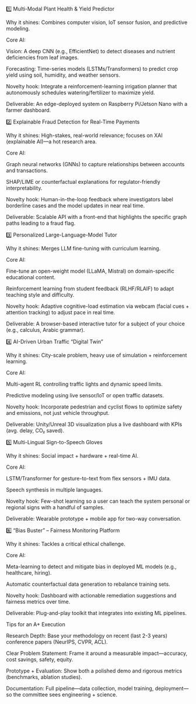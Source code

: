 1️⃣ Multi-Modal Plant Health & Yield Predictor

Why it shines: Combines computer vision, IoT sensor fusion, and predictive modeling.

Core AI:

Vision: A deep CNN (e.g., EfficientNet) to detect diseases and nutrient deficiencies from leaf images.

Forecasting: Time-series models (LSTMs/Transformers) to predict crop yield using soil, humidity, and weather sensors.

Novelty hook: Integrate a reinforcement-learning irrigation planner that autonomously schedules watering/fertilizer to maximize yield.

Deliverable: An edge-deployed system on Raspberry Pi/Jetson Nano with a farmer dashboard.

2️⃣ Explainable Fraud Detection for Real-Time Payments

Why it shines: High-stakes, real-world relevance; focuses on XAI (explainable AI)—a hot research area.

Core AI:

Graph neural networks (GNNs) to capture relationships between accounts and transactions.

SHAP/LIME or counterfactual explanations for regulator-friendly interpretability.

Novelty hook: Human-in-the-loop feedback where investigators label borderline cases and the model updates in near real time.

Deliverable: Scalable API with a front-end that highlights the specific graph paths leading to a fraud flag.

3️⃣ Personalized Large-Language-Model Tutor

Why it shines: Merges LLM fine-tuning with curriculum learning.

Core AI:

Fine-tune an open-weight model (LLaMA, Mistral) on domain-specific educational content.

Reinforcement learning from student feedback (RLHF/RLAIF) to adapt teaching style and difficulty.

Novelty hook: Adaptive cognitive-load estimation via webcam (facial cues + attention tracking) to adjust pace in real time.

Deliverable: A browser-based interactive tutor for a subject of your choice (e.g., calculus, Arabic grammar).

4️⃣ AI-Driven Urban Traffic “Digital Twin”

Why it shines: City-scale problem, heavy use of simulation + reinforcement learning.

Core AI:

Multi-agent RL controlling traffic lights and dynamic speed limits.

Predictive modeling using live sensor/IoT or open traffic datasets.

Novelty hook: Incorporate pedestrian and cyclist flows to optimize safety and emissions, not just vehicle throughput.

Deliverable: Unity/Unreal 3D visualization plus a live dashboard with KPIs (avg. delay, CO₂ saved).

5️⃣ Multi-Lingual Sign-to-Speech Gloves

Why it shines: Social impact + hardware + real-time AI.

Core AI:

LSTM/Transformer for gesture-to-text from flex sensors + IMU data.

Speech synthesis in multiple languages.

Novelty hook: Few-shot learning so a user can teach the system personal or regional signs with a handful of samples.

Deliverable: Wearable prototype + mobile app for two-way conversation.

6️⃣ “Bias Buster” – Fairness Monitoring Platform

Why it shines: Tackles a critical ethical challenge.

Core AI:

Meta-learning to detect and mitigate bias in deployed ML models (e.g., healthcare, hiring).

Automatic counterfactual data generation to rebalance training sets.

Novelty hook: Dashboard with actionable remediation suggestions and fairness metrics over time.

Deliverable: Plug-and-play toolkit that integrates into existing ML pipelines.

Tips for an A+ Execution

Research Depth: Base your methodology on recent (last 2-3 years) conference papers (NeurIPS, CVPR, ACL).

Clear Problem Statement: Frame it around a measurable impact—accuracy, cost savings, safety, equity.

Prototype + Evaluation: Show both a polished demo and rigorous metrics (benchmarks, ablation studies).

Documentation: Full pipeline—data collection, model training, deployment—so the committee sees engineering + science.
